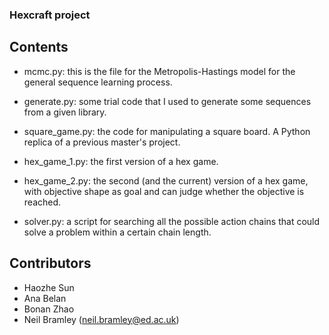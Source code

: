 ### Hexcraft project

## Contents

- mcmc.py: this is the file for the Metropolis-Hastings model for the general sequence learning process.

- generate.py: some trial code that I used to generate some sequences from a given library.

- square_game.py: the code for manipulating a square board. A Python replica of a previous master's project.

- hex_game_1.py: the first version of a hex game.

- hex_game_2.py: the second (and the current) version of a hex game, with objective shape as goal and can judge whether the objective is reached.

- solver.py: a script for searching all the possible action chains that could solve a problem within a certain chain length.

## Contributors
 - Haozhe Sun
 - Ana Belan
 - Bonan Zhao
 - Neil Bramley (neil.bramley@ed.ac.uk)